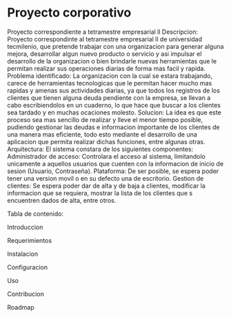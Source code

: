 # Proyecto corporativo
Proyecto correspondiente a tetramestre empresarial ll
Descripcion:
Proyecto correspondinte al tetramestre empresarial ll de universidad tecmilenio, que pretende trabajar con una organizacion para generar alguna mejora, desarrollar algun nuevo
producto o servicio y asi impulsar el desarrollo de la organizacion o bien brindarle nuevas herramientas que le permitan realizar sus operaciones diarias de forma mas facil y 
rapida.
Problema identificado:
La organizacion con la cual se estara trabajando, carece de herramientas tecnologicas que le permitan hacer mucho mas rapidas y amenas sus actividades diarias, ya que todos los
registros de los clientes que tienen alguna deuda pendiente con la empresa, se llevan a cabo escribiendolos en un cuaderno, lo que hace que buscar a los clientes sea tardado y 
en muchas ocaciones molesto.
Solucion:
La idea es que este proceso sea mas sencillo de realizar y lleve el menor tiempo posible, pudiendo gestionar las deudas e informacion importante de los clientes de una manera 
mas eficiente, todo esto mediante el desarrollo de una aplicacion que permita realizar dichas funciones, entre algunas otras.
Arquitectura:
El sistema constara de los siguientes componentes:
Administrador de acceso: Controlara el acceso al sistema, limitandolo unicamente a aquellos usuarios que cuenten con la informacion de inicio de sesion (Usuario, Contraseña).
Plataforma: De ser posible, se espera poder tener una version movil o en su defecto una de escritorio.
Gestion de clientes: Se espera poder dar de alta y de baja a clientes, modificar la informacion que se requiera, mostrar la lista de los clientes que s encuentren dados de
alta, entre otros.

Tabla de contenido:

Introduccion 

Requerimientos 

Instalacion 

Configuracion 

Uso 

Contribucion 

Roadmap 


